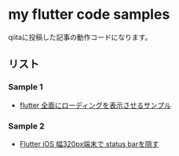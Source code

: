 # my flutter code samples

qiitaに投稿した記事の動作コードになります。

## リスト

### Sample 1
- [flutter 全面にローディングを表示させるサンプル](https://qiita.com/quqjp/items/4e5cb808f829161bc259)

### Sample 2
- [Flutter iOS 幅320px端末で status barを隠す](https://qiita.com/quqjp/items/43247df6554928cae15c)
